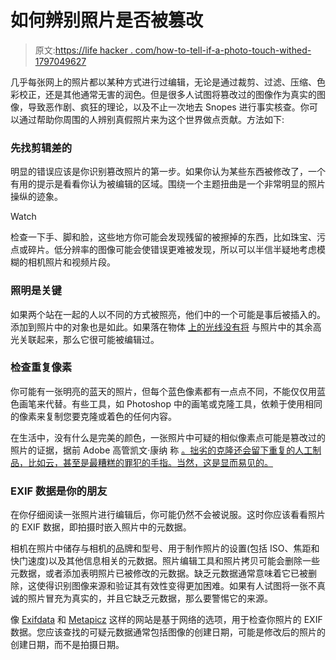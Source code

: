 # 如何辨别照片是否被篡改

> 原文:[https://life hacker . com/how-to-tell-if-a-photo-touch-withed-1797049627](https://lifehacker.com/how-to-tell-if-a-photo-has-been-doctored-1797049627)

几乎每张网上的照片都以某种方式进行过编辑，无论是通过裁剪、过滤、压缩、色彩校正，还是其他通常无害的润色。但是很多人试图将篡改过的图像作为真实的图像，导致恶作剧、疯狂的理论，以及不止一次地去 Snopes 进行事实核查。你可以通过帮助你周围的人辨别真假照片来为这个世界做点贡献。方法如下:

### 先找剪辑差的

明显的错误应该是你识别篡改照片的第一步。如果你认为某些东西被修改了，一个有用的提示是看看你认为被编辑的区域。围绕一个主题扭曲是一个非常明显的照片操纵的迹象。

Watch

检查一下手、脚和脸，这些地方你可能会发现残留的被擦掉的东西，比如珠宝、污点或碎片。低分辨率的图像可能会使错误更难被发现，所以可以半信半疑地考虑模糊的相机照片和视频片段。

### 照明是关键

如果两个站在一起的人以不同的方式被照亮，他们中的一个可能是事后被插入的。添加到照片中的对象也是如此。如果落在物体 [上的光线没有将](http://www.fourandsix.com/blog/2011/6/22/photo-forensics-from-shadows.html) 与照片中的其余高光关联起来，那么它很可能被编辑过。

### 检查重复像素

你可能有一张明亮的蓝天的照片，但每个蓝色像素都有一点点不同，不能仅仅用蓝色画笔来代替。有些工具，如 Photoshop 中的画笔或克隆工具，依赖于使用相同的像素来复制您要克隆或着色的任何内容。

在生活中，没有什么是完美的颜色，一张照片中可疑的相似像素点可能是篡改过的照片的证据，据前 Adobe 高管凯文·康纳 称 [。拙劣的克隆还会留下重复的人工制品，比如云，甚至是最糟糕的罪犯的手指。当然，这是显而易见的。](https://www.poynter.org/2012/three-ways-to-spot-if-an-image-has-been-manipulated/173387/)

### EXIF 数据是你的朋友

在你仔细阅读一张照片进行编辑后，你可能仍然不会被说服。这时你应该看看照片的 EXIF 数据，即拍摄时嵌入照片中的元数据。

相机在照片中储存与相机的品牌和型号、用于制作照片的设置(包括 ISO、焦距和快门速度)以及其他信息相关的元数据。照片编辑工具和照片拷贝可能会删除一些元数据，或者添加表明照片已被修改的元数据。缺乏元数据通常意味着它已被删除，这使得识别图像来源和验证其有效性变得更加困难。如果有人试图将一张不真诚的照片冒充为真实的，并且它缺乏元数据，那么要警惕它的来源。

像 [Exifdata](http://exifdata.com/index.php) 和 [Metapicz](http://metapicz.com/#landing) 这样的网站是基于网络的选项，用于检查你照片的 EXIF 数据。您应该查找的可疑元数据通常包括图像的创建日期，可能是修改后的照片的创建日期，而不是拍摄日期。